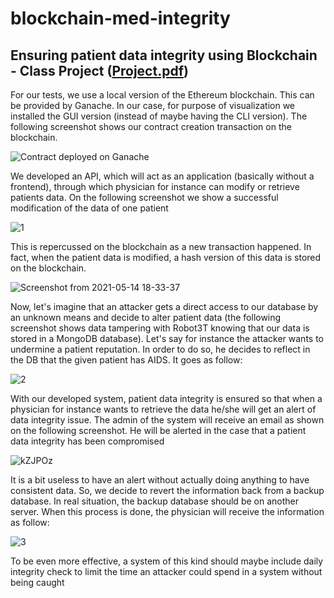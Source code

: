 # blockchain-med-integrity

## Ensuring patient data integrity using Blockchain - Class Project ([Project.pdf](https://github.com/ZeLynxy/blockchain-med-integrity/files/7531525/Project.pdf))
For our tests, we use a local version of the Ethereum blockchain. This can be provided by Ganache. In our case, for purpose of visualization we installed the GUI version (instead of maybe having the CLI version). The following screenshot shows our contract creation transaction on the blockchain.

![Contract deployed on Ganache](https://user-images.githubusercontent.com/28572130/118322543-95557d00-b4ff-11eb-8757-40f4ec6afa53.png)


We developed an API, which will act as an application (basically without a frontend), through which physician for instance can modify or retrieve patients data. On the following screenshot we show a successful modification of the data of one patient

![1](https://user-images.githubusercontent.com/28572130/118322630-bf0ea400-b4ff-11eb-8d40-133377f9fb08.png)


This is repercussed on the blockchain as a new transaction happened. In fact, when the patient data is modified, a hash version of this data is stored on the blockchain.

![Screenshot from 2021-05-14 18-33-37](https://user-images.githubusercontent.com/28572130/118322675-cd5cc000-b4ff-11eb-9fb3-b546c0c74c72.png)


Now, let's imagine that an attacker gets a direct access to our database by an unknown means and decide to alter patient data (the following screenshot shows data tampering with Robot3T knowing that our data is stored in a MongoDB database). Let's say for instance the attacker wants to undermine a patient reputation. In order to do so, he decides to reflect in the DB that the given patient has AIDS. It goes as follow:

![2](https://user-images.githubusercontent.com/28572130/118322657-c766df00-b4ff-11eb-9d63-7183c03c3ee5.png)


With our developed system, patient data integrity is ensured so that when a physician for instance wants to retrieve the data he/she will get an alert of data integrity issue. The admin of the system will receive an email as shown on the following screenshot. He will be alerted in the case that a patient data integrity has been compromised

![kZJPOz](https://user-images.githubusercontent.com/28572130/118322813-0432d600-b500-11eb-82a6-717c96e38fb5.jpeg)

It is a bit useless to have an alert without actually doing anything to have consistent data. So, we decide to revert the information back from a backup database. In real situation, the backup database should be on another server. When this process is done, the physician will receive the information as follow:

![3](https://user-images.githubusercontent.com/28572130/118322665-c9c93900-b4ff-11eb-9846-bef76a39c60e.png)

To be even more effective, a system of this kind should maybe include daily integrity check to limit the time an attacker could spend in a system without being caught
